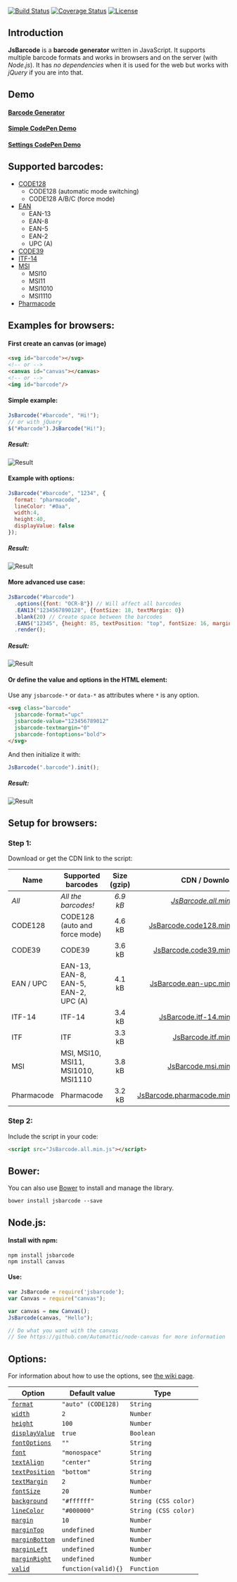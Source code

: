 [![Build Status](https://secure.travis-ci.org/lindell/JsBarcode.png)](http://travis-ci.org/lindell/JsBarcode)
[![Coverage Status](https://coveralls.io/repos/github/lindell/JsBarcode/badge.svg?branch=master)](https://coveralls.io/github/lindell/JsBarcode?branch=master)
[![License](https://img.shields.io/badge/license-MIT-blue.svg)](https://github.com/lindell/JsBarcode/blob/master/MIT-LICENSE.txt)

Introduction
----
**JsBarcode** is a **barcode generator** written in JavaScript. It supports multiple barcode formats and works in browsers and on the server (with *Node.js*). It has *no dependencies* when it is used for the web but works with *jQuery* if you are into that.

Demo
----
#### [Barcode Generator](http://lindell.github.io/JsBarcode/)
#### [Simple CodePen Demo](http://codepen.io/lindell/pen/eZKBdO?editors=1010)
#### [Settings CodePen Demo](http://codepen.io/lindell/pen/mPvLXx?editors=1010)

Supported barcodes:
----
* [CODE128](https://github.com/lindell/JsBarcode/wiki/CODE128)
  * CODE128 (automatic mode switching)
  * CODE128 A/B/C (force mode)
* [EAN](https://github.com/lindell/JsBarcode/wiki/EAN)
  * EAN-13
  * EAN-8
  * EAN-5
  * EAN-2
  * UPC (A)
* [CODE39](https://github.com/lindell/JsBarcode/wiki/CODE39)
* [ITF-14](https://github.com/lindell/JsBarcode/wiki/ITF-14)
* [MSI](https://github.com/lindell/JsBarcode/wiki/MSI)
  * MSI10
  * MSI11
  * MSI1010
  * MSI1110
* [Pharmacode](https://github.com/lindell/JsBarcode/wiki/pharmacode)

Examples for browsers:
----

#### First create an canvas (or image)
````html
<svg id="barcode"></svg>
<!-- or -->
<canvas id="canvas"></canvas>
<!-- or -->
<img id="barcode"/>
````



#### Simple example:
````javascript
JsBarcode("#barcode", "Hi!");
// or with jQuery
$("#barcode").JsBarcode("Hi!");
````

##### Result:
![Result](http://imgh.us/test_208.svg)


#### Example with options:
````javascript
JsBarcode("#barcode", "1234", {
  format: "pharmacode",
  lineColor: "#0aa",
  width:4,
  height:40,
  displayValue: false
});
````
##### Result:
![Result](http://imgh.us/pharmacode.svg)


#### More advanced use case:
````javascript
JsBarcode("#barcode")
  .options({font: "OCR-B"}) // Will affect all barcodes
  .EAN13("1234567890128", {fontSize: 18, textMargin: 0})
  .blank(20) // Create space between the barcodes
  .EAN5("12345", {height: 85, textPosition: "top", fontSize: 16, marginTop: 15})
  .render();
````
##### Result:
![Result](http://i.imgur.com/pp2lvYe.png)



#### Or define the value and options in the HTML element:
Use any `jsbarcode-*` or `data-*` as attributes where `*` is any option.
````html
<svg class="barcode"
  jsbarcode-format="upc"
  jsbarcode-value="123456789012"
  jsbarcode-textmargin="0"
  jsbarcode-fontoptions="bold">
</svg>
````

And then initialize it with:
````javascript
JsBarcode(".barcode").init();
````

##### Result:
![Result](http://imgh.us/upc.svg)


Setup for browsers:
----
### Step 1:
Download or get the CDN link to the script:

| Name | Supported barcodes | Size (gzip) | CDN / Download |
|------|--------------------|:-----------:|---------------:|
|  *All*  |  *All the barcodes!*  |  *6.9 kB*  |  *[JsBarcode.all.min.js][1]*  |
|  CODE128  |  CODE128 (auto and force mode)  |  4.6 kB  |  [JsBarcode.code128.min.js][2]  |
|  CODE39  |  CODE39  |  3.6 kB  |  [JsBarcode.code39.min.js][3]  |
|  EAN / UPC  |  EAN-13, EAN-8, EAN-5, EAN-2, UPC (A)  |  4.1 kB  |  [JsBarcode.ean-upc.min.js][4]  |
|  ITF-14  |  ITF-14  |  3.4 kB  |  [JsBarcode.itf-14.min.js][5]  |
|  ITF  |  ITF  |  3.3 kB  |  [JsBarcode.itf.min.js][6]  |
|  MSI  |  MSI, MSI10, MSI11, MSI1010, MSI1110  |  3.8 kB  |  [JsBarcode.msi.min.js][7]  |
|  Pharmacode  |  Pharmacode  |  3.2 kB  |  [JsBarcode.pharmacode.min.js][8]  |

### Step 2:
Include the script in your code:


````html
<script src="JsBarcode.all.min.js"></script>
````

Bower:
----
You can also use [Bower](http://bower.io) to install and manage the library.
````
bower install jsbarcode --save
````

Node.js:
----
#### Install with npm:
````
npm install jsbarcode
npm install canvas
````

#### Use:
```` javascript
var JsBarcode = require('jsbarcode');
var Canvas = require("canvas");

var canvas = new Canvas();
JsBarcode(canvas, "Hello");

// Do what you want with the canvas
// See https://github.com/Automattic/node-canvas for more information
````



Options:
----
For information about how to use the options, see [the wiki page](https://github.com/lindell/JsBarcode/wiki/Options).

| Option | Default value | Type |
|--------|---------------|------|
| [`format`](https://github.com/lindell/JsBarcode/wiki/Options#format) | `"auto" (CODE128)` | `String` |
| [`width`](https://github.com/lindell/JsBarcode/wiki/Options#width) | `2` | `Number` |
| [`height`](https://github.com/lindell/JsBarcode/wiki/Options#height) | `100` | `Number` |
| [`displayValue`](https://github.com/lindell/JsBarcode/wiki/Options#display-value) | `true` | `Boolean` |
| [`fontOptions`](https://github.com/lindell/JsBarcode/wiki/Options#font-options) | `""` | `String` |
| [`font`](https://github.com/lindell/JsBarcode/wiki/Options#font) | `"monospace"` | `String` |
| [`textAlign`](https://github.com/lindell/JsBarcode/wiki/Options#text-align) | `"center"` | `String` |
| [`textPosition`](https://github.com/lindell/JsBarcode/wiki/Options#text-position) | `"bottom"` | `String` |
| [`textMargin`](https://github.com/lindell/JsBarcode/wiki/Options#text-margin) | `2` | `Number` |
| [`fontSize`](https://github.com/lindell/JsBarcode/wiki/Options#font-size) | `20` | `Number` |
| [`background`](https://github.com/lindell/JsBarcode/wiki/Options#background)  | `"#ffffff"` | `String (CSS color)` |
| [`lineColor`](https://github.com/lindell/JsBarcode/wiki/Options#line-color) | `"#000000"` | `String (CSS color)` |
| [`margin`](https://github.com/lindell/JsBarcode/wiki/Options#margins) | `10` | `Number` |
| [`marginTop`](https://github.com/lindell/JsBarcode/wiki/Options#margins) | `undefined` | `Number` |
| [`marginBottom`](https://github.com/lindell/JsBarcode/wiki/Options#margins) | `undefined` | `Number` |
| [`marginLeft`](https://github.com/lindell/JsBarcode/wiki/Options#margins) | `undefined` | `Number` |
| [`marginRight`](https://github.com/lindell/JsBarcode/wiki/Options#margins) | `undefined` | `Number` |
| [`valid`](https://github.com/lindell/JsBarcode/wiki/Options#valid) | `function(valid){}` | `Function` |



[1]: https://cdn.jsdelivr.net/jsbarcode/3.3.7/JsBarcode.all.min.js "jsdelivr all barcodes"
[2]: https://cdn.jsdelivr.net/jsbarcode/3.3.7/barcodes/JsBarcode.code128.min.js "jsdelivr code128"
[3]: https://cdn.jsdelivr.net/jsbarcode/3.3.7/barcodes/JsBarcode.code39.min.js "jsdelivr code39"
[4]: https://cdn.jsdelivr.net/jsbarcode/3.3.7/barcodes/JsBarcode.ean-upc.min.js "jsdelivr ean/upc"
[5]: https://cdn.jsdelivr.net/jsbarcode/3.3.7/barcodes/JsBarcode.itf-14.min.js "jsdelivr itf-14"
[6]: https://cdn.jsdelivr.net/jsbarcode/3.3.7/barcodes/JsBarcode.itf.min.js "jsdelivr itf"
[7]: https://cdn.jsdelivr.net/jsbarcode/3.3.7/barcodes/JsBarcode.msi.min.js "jsdelivr msi"
[8]: https://cdn.jsdelivr.net/jsbarcode/3.3.7/barcodes/JsBarcode.pharmacode.min.js "jsdelivr pharmacode"
